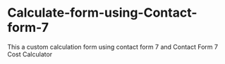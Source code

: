 # Calculate-form-using-Contact-form-7
This a custom calculation form using contact form 7 and Contact Form 7 Cost Calculator
